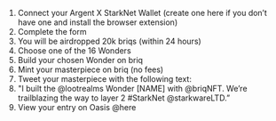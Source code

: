 1. Connect your Argent X StarkNet Wallet (create one here if you don’t have one and install the browser extension)
1. Complete the form
1. You will be airdropped 20k briqs (within 24 hours)
1. Choose one of the 16 Wonders
1. Build your chosen Wonder on briq
1. Mint your masterpiece on briq (no fees)
1. Tweet your masterpiece with the following text:
1. "I built the @lootrealms Wonder [NAME] with @briqNFT. We’re trailblazing the way to layer 2 #StarkNet @starkwareLTD.”
1. View your entry on Oasis @here
